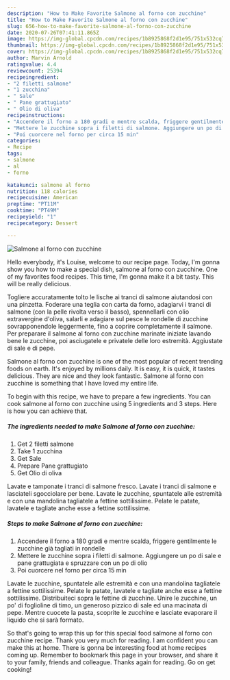 ```yaml
---
description: "How to Make Favorite Salmone al forno con zucchine"
title: "How to Make Favorite Salmone al forno con zucchine"
slug: 656-how-to-make-favorite-salmone-al-forno-con-zucchine
date: 2020-07-26T07:41:11.865Z
image: https://img-global.cpcdn.com/recipes/1b8925868f2d1e95/751x532cq70/salmone-al-forno-con-zucchine-recipe-main-photo.jpg
thumbnail: https://img-global.cpcdn.com/recipes/1b8925868f2d1e95/751x532cq70/salmone-al-forno-con-zucchine-recipe-main-photo.jpg
cover: https://img-global.cpcdn.com/recipes/1b8925868f2d1e95/751x532cq70/salmone-al-forno-con-zucchine-recipe-main-photo.jpg
author: Marvin Arnold
ratingvalue: 4.4
reviewcount: 25394
recipeingredient:
- "2 filetti salmone"
- "1 zucchina"
- " Sale"
- " Pane grattugiato"
- " Olio di oliva"
recipeinstructions:
- "Accendere il forno a 180 gradi e mentre scalda, friggere gentilmente le zucchine già tagliati in rondelle"
- "Mettere le zucchine sopra i filetti di salmone. Aggiungere un po di sale e pane grattugiata e spruzzare con un po di olio"
- "Poi cuorcere nel forno per circa 15 min"
categories:
- Recipe
tags:
- salmone
- al
- forno

katakunci: salmone al forno 
nutrition: 118 calories
recipecuisine: American
preptime: "PT11M"
cooktime: "PT49M"
recipeyield: "1"
recipecategory: Dessert

---
```



![Salmone al forno con zucchine](https://img-global.cpcdn.com/recipes/1b8925868f2d1e95/751x532cq70/salmone-al-forno-con-zucchine-recipe-main-photo.jpg)

Hello everybody, it's Louise, welcome to our recipe page. Today, I'm gonna show you how to make a special dish, salmone al forno con zucchine. One of my favorites food recipes. This time, I'm gonna make it a bit tasty. This will be really delicious.

Togliere accuratamente tolto le lische ai tranci di salmone aiutandosi con una pinzetta. Foderare una teglia con carta da forno, adagiarvi i tranci di salmone (con la pelle rivolta verso il basso), spennellarli con olio extravergine d&#39;oliva, salarli e adagiare sul pesce le rondelle di zucchine sovrapponendole leggermente, fino a coprire completamente il salmone. Per preparare il salmone al forno con zucchine marinate iniziate lavando bene le zucchine, poi asciugatele e privatele delle loro estremità. Aggiustate di sale e di pepe.

Salmone al forno con zucchine is one of the most popular of recent trending foods on earth. It's enjoyed by millions daily. It is easy, it is quick, it tastes delicious. They are nice and they look fantastic. Salmone al forno con zucchine is something that I have loved my entire life.


To begin with this recipe, we have to prepare a few ingredients. You can cook salmone al forno con zucchine using 5 ingredients and 3 steps. Here is how you can achieve that.

<!--inarticleads1-->

##### The ingredients needed to make Salmone al forno con zucchine:

1. Get 2 filetti salmone
1. Take 1 zucchina
1. Get  Sale
1. Prepare  Pane grattugiato
1. Get  Olio di oliva


Lavate e tamponate i tranci di salmone fresco. Lavate i tranci di salmone e lasciateli sgocciolare per bene. Lavate le zucchine, spuntatele alle estremità e con una mandolina tagliatele a fettine sottilissime. Pelate le patate, lavatele e tagliate anche esse a fettine sottilissime. 

<!--inarticleads2-->

##### Steps to make Salmone al forno con zucchine:

1. Accendere il forno a 180 gradi e mentre scalda, friggere gentilmente le zucchine già tagliati in rondelle
1. Mettere le zucchine sopra i filetti di salmone. Aggiungere un po di sale e pane grattugiata e spruzzare con un po di olio
1. Poi cuorcere nel forno per circa 15 min


Lavate le zucchine, spuntatele alle estremità e con una mandolina tagliatele a fettine sottilissime. Pelate le patate, lavatele e tagliate anche esse a fettine sottilissime. Distribuiteci sopra le fettine di zucchine. Unire le zucchine, un po&#39; di foglioline di timo, un generoso pizzico di sale ed una macinata di pepe. Mentre cuocete la pasta, scoprite le zucchine e lasciate evaporare il liquido che si sarà formato. 

So that's going to wrap this up for this special food salmone al forno con zucchine recipe. Thank you very much for reading. I am confident you can make this at home. There is gonna be interesting food at home recipes coming up. Remember to bookmark this page in your browser, and share it to your family, friends and colleague. Thanks again for reading. Go on get cooking!

